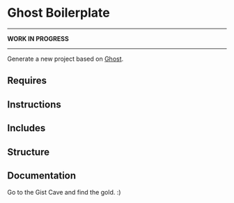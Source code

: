 # Ghost Boilerplate

---

**WORK IN PROGRESS**

---

Generate a new project based on [Ghost](https://ghost.org/).


## Requires


## Instructions


## Includes


## Structure


## Documentation

Go to the Gist Cave and find the gold. :)
